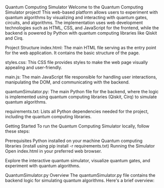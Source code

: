Quantum Computing Simulator
Welcome to the Quantum Computing Simulator project! This web-based platform allows users to experiment with quantum algorithms by visualizing and interacting with quantum gates, circuits, and algorithms. The implementation uses web development technologies such as HTML, CSS, and JavaScript for the frontend, while the backend is powered by Python with quantum computing libraries like Qiskit and Cirq.

Project Structure
index.html: The main HTML file serving as the entry point for the web application. It contains the basic structure of the page.

styles.css: This CSS file provides styles to make the web page visually appealing and user-friendly.

main.js: The main JavaScript file responsible for handling user interactions, manipulating the DOM, and communicating with the backend.

quantumSimulator.py: The main Python file for the backend, where the logic is implemented using quantum computing libraries (Qiskit, Cirq) to simulate quantum algorithms.

requirements.txt: Lists all Python dependencies needed for the project, including the quantum computing libraries.

Getting Started
To run the Quantum Computing Simulator locally, follow these steps:

Prerequisites
Python installed on your machine
Quantum computing libraries (install using pip install -r requirements.txt)
Running the Simulator
Open index.html in your preferred web browser.

Explore the interactive quantum simulator, visualize quantum gates, and experiment with quantum algorithms.

QuantumSimulator.py Overview
The quantumSimulator.py file contains the backend logic for simulating quantum algorithms. Here's a brief overview: